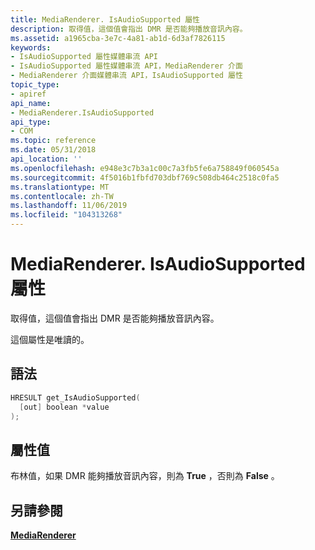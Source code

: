 ```yaml
---
title: MediaRenderer. IsAudioSupported 屬性
description: 取得值，這個值會指出 DMR 是否能夠播放音訊內容。
ms.assetid: a1965cba-3e7c-4a81-ab1d-6d3af7826115
keywords:
- IsAudioSupported 屬性媒體串流 API
- IsAudioSupported 屬性媒體串流 API，MediaRenderer 介面
- MediaRenderer 介面媒體串流 API，IsAudioSupported 屬性
topic_type:
- apiref
api_name:
- MediaRenderer.IsAudioSupported
api_type:
- COM
ms.topic: reference
ms.date: 05/31/2018
api_location: ''
ms.openlocfilehash: e948e3c7b3a1c00c7a3fb5fe6a758849f060545a
ms.sourcegitcommit: 4f5016b1fbfd703dbf769c508db464c2518c0fa5
ms.translationtype: MT
ms.contentlocale: zh-TW
ms.lasthandoff: 11/06/2019
ms.locfileid: "104313268"
---
```

# <a name="mediarendererisaudiosupported-property"></a>MediaRenderer. IsAudioSupported 屬性

取得值，這個值會指出 DMR 是否能夠播放音訊內容。

這個屬性是唯讀的。

## <a name="syntax"></a>語法


```C++
HRESULT get_IsAudioSupported(
  [out] boolean *value
);
```



## <a name="property-value"></a>屬性值

布林值，如果 DMR 能夠播放音訊內容，則為 **True** ，否則為 **False** 。

## <a name="see-also"></a>另請參閱

<dl> <dt>

[**MediaRenderer**](mediarenderer.md)
</dt> </dl>

 

 




